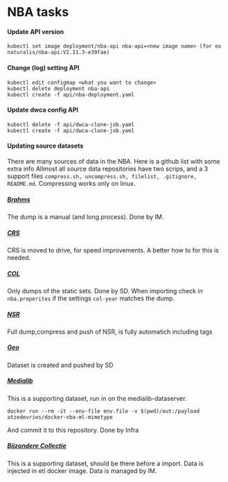 # NBA tasks

#### Update API version
```shell
kubectl set image deployment/nba-api nba-api=<new image name> (for ex naturalis/nba-api:V2.11.3-e39fae)
```

#### Change (log) setting API
```shell
kubectl edit configmap <what you want to change>
kubectl delete deployment nba-api
kubectl create -f api/nba-deployment.yaml
```

#### Update dwca config API
```shell
kubectl delete -f api/dwca-clone-job.yaml
kubectl create -f api/dwca-clone-job.yaml
```

#### Updating source datasets 
There are many sources of data in the NBA. Here is a github list with some extra info
Allmost all source data repositories have two scrips, and a 3 support files 
`compress.sh, uncompress.sh, filelist, .gitignore, README.md`. Compressing works only 
on linux. 

##### [Brahms](https://github.com/naturalis/nba-brondata-brahms)
The dump is a manual (and long process). Done by IM. 

##### [CRS](https://github.com/naturalis/nba-brondata-crs)
CRS is moved to drive, for speed improvements. A better how to for this is
needed.

##### [COL](https://github.com/naturalis/nba-brondata-col)
Only dumps of the static sets. Done by SD. When importing check in 
`nba.properites` if the settings `col-year` matches the dump.

##### [NSR](https://github.com/naturalis/nba-brondata-nsr)
Full dump,compress and push of NSR, is fully automatich including tags

##### [Geo](https://github.com/naturalis/nba-brondata-geo)
Dataset is created and pushed by SD

##### [Medialib](https://github.com/naturalis/nba-brondata-medialib)
This is a supporting dataset, run in on the medialib-dataserver. 
```shell
docker run --rm -it --env-file env.file -v $(pwd)/out:/payload  atzedevries/docker-nba-ml-mimetype
```
And commit it to this repository. Done by Infra

##### [Bijzondere Collectie](https://github.com/naturalis/nba-brondata-bijzcol)
This is a supporting dataset, should be there before a import. Data is injected in etl docker image. 
Data is managed by IM. 








